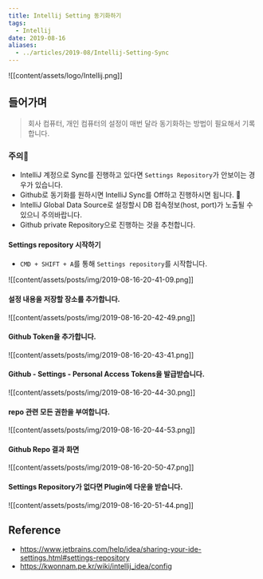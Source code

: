 ```yaml
---
title: Intellij Setting 동기화하기
tags:
  - Intellij
date: 2019-08-16
aliases: 
  - ../articles/2019-08/Intellij-Setting-Sync
---
```


![[content/assets/logo/Intellij.png]]

## 들어가며
> 회사 컴퓨터, 개인 컴퓨터의 설정이 매번 달라 동기화하는 방법이 필요해서 기록합니다.

### 주의👹
- IntelliJ 계정으로 Sync를 진행하고 있다면 `Settings Repository`가 안보이는 경우가 있습니다.
- Github로 동기화를 원하시면 IntelliJ Sync를 Off하고 진행하시면 됩니다. 🙌
- IntelliJ Global Data Source로 설정할시 DB 접속정보(host, port)가 노출될 수 있으니 주의바랍니다.
- Github private Repository으로 진행하는 것을 추천합니다.

#### Settings repository 시작하기
- `CMD + SHIFT + A`를 통해 `Settings repository`를 시작합니다.

![[content/assets/posts/img/2019-08-16-20-41-09.png]]


#### 설정 내용을 저장할 장소를 추가합니다.

![[content/assets/posts/img/2019-08-16-20-42-49.png]]

#### Github Token을 추가합니다.

![[content/assets/posts/img/2019-08-16-20-43-41.png]]


#### Github - Settings - Personal Access Tokens을 발급받습니다.

![[content/assets/posts/img/2019-08-16-20-44-30.png]]


#### repo 관련 모든 권한을 부여합니다.

![[content/assets/posts/img/2019-08-16-20-44-53.png]]


#### Github Repo 결과 화면
![[content/assets/posts/img/2019-08-16-20-50-47.png]]


#### Settings Repository가 없다면 Plugin에 다운을 받습니다.

![[content/assets/posts/img/2019-08-16-20-51-44.png]]

## Reference
- <https://www.jetbrains.com/help/idea/sharing-your-ide-settings.html#settings-repository>
- <https://kwonnam.pe.kr/wiki/intellij_idea/config>

